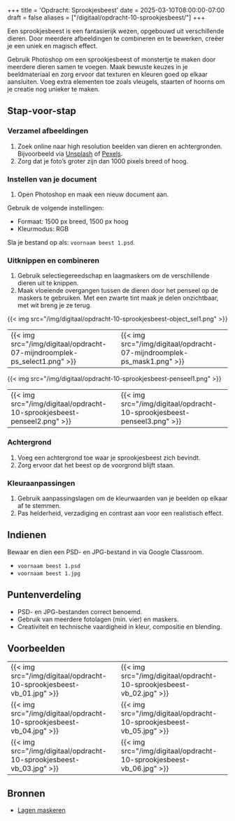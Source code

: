 +++
title = 'Opdracht: Sprookjesbeest'
date = 2025-03-10T08:00:00-07:00
draft = false
aliases = ["/digitaal/opdracht-10-sprookjesbeest/"]
+++

Een sprookjesbeest is een fantasierijk wezen, opgebouwd uit verschillende dieren. Door meerdere afbeeldingen te combineren en te bewerken, creëer je een uniek en magisch effect.

Gebruik Photoshop om een sprookjesbeest of monstertje te maken door meerdere dieren samen te voegen. Maak bewuste keuzes in je beeldmateriaal en zorg ervoor dat texturen en kleuren goed op elkaar aansluiten. Voeg extra elementen toe zoals vleugels, staarten of hoorns om je creatie nog unieker te maken.

## Stap-voor-stap

### Verzamel afbeeldingen

1. Zoek online naar high resolution beelden van dieren en achtergronden. Bijvoorbeeld via [Unsplash](https://unsplash.com/) of  [Pexels](https://www.pexels.com/).
2. Zorg dat je foto’s groter zijn dan 1000 pixels breed of hoog.

### Instellen van je document

1. Open Photoshop en maak een nieuw document aan.

Gebruik de volgende instellingen:
- Formaat: 1500 px breed, 1500 px hoog
- Kleurmodus: RGB

Sla je bestand op als: `voornaam beest 1.psd`.

### Uitknippen en combineren

1. Gebruik selectiegereedschap en laagmaskers om de verschillende dieren uit te knippen.
2. Maak vloeiende overgangen tussen de dieren door het penseel op de maskers te gebruiken. Met een zwarte tint maak je delen onzichtbaar, met wit breng je ze terug.

{{< img src="/img/digitaal/opdracht-10-sprookjesbeest-object_sel1.png" >}}

| | |
|-|-|
|{{< img src="/img/digitaal/opdracht-07-mijndroomplek-ps_select1.png" >}}|{{< img src="/img/digitaal/opdracht-07-mijndroomplek-ps_mask1.png" >}}|

{{< img src="/img/digitaal/opdracht-10-sprookjesbeest-penseel1.png" >}}

| | |
|-|-|
|{{< img src="/img/digitaal/opdracht-10-sprookjesbeest-penseel2.png" >}}|{{< img src="/img/digitaal/opdracht-10-sprookjesbeest-penseel3.png" >}}|

### Achtergrond

1. Voeg een achtergrond toe waar je sprookjesbeest zich bevindt.
2. Zorg ervoor dat het beest op de voorgrond blijft staan.

### Kleuraanpassingen

1. Gebruik aanpassingslagen om de kleurwaarden van je beelden op elkaar af te stemmen.
2. Pas helderheid, verzadiging en contrast aan voor een realistisch effect.

## Indienen

Bewaar en dien een PSD- en JPG-bestand in via Google Classroom.

- `voornaam beest 1.psd`
- `voornaam beest 1.jpg`

## Puntenverdeling

- PSD- en JPG-bestanden correct benoemd.
- Gebruik van meerdere fotolagen (min. vier) en maskers.
- Creativiteit en technische vaardigheid in kleur, compositie en blending.

## Voorbeelden

| | |
|-|-|
|{{< img src="/img/digitaal/opdracht-10-sprookjesbeest-vb_01.jpg" >}}|{{< img src="/img/digitaal/opdracht-10-sprookjesbeest-vb_02.jpg" >}}|
|{{< img src="/img/digitaal/opdracht-10-sprookjesbeest-vb_04.jpg" >}}|{{< img src="/img/digitaal/opdracht-10-sprookjesbeest-vb_05.jpg" >}}|
|{{< img src="/img/digitaal/opdracht-10-sprookjesbeest-vb_03.jpg" >}}|{{< img src="/img/digitaal/opdracht-10-sprookjesbeest-vb_06.jpg" >}}|

## Bronnen
- [Lagen maskeren](https://helpx.adobe.com/be_nl/photoshop/using/masking-layers.html)